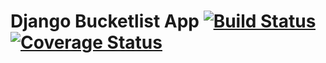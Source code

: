 # Django Bucketlist App [![Build Status](https://travis-ci.org/andela-ashuaib/django-bucketlist.svg?branch=master)](https://travis-ci.org/andela-ashuaib/django-bucketlist) [![Coverage Status](https://coveralls.io/repos/andela-ashuaib/django-bucketlist/badge.svg?branch=master&service=github)](https://coveralls.io/github/andela-ashuaib/django-bucketlist?branch=master)

